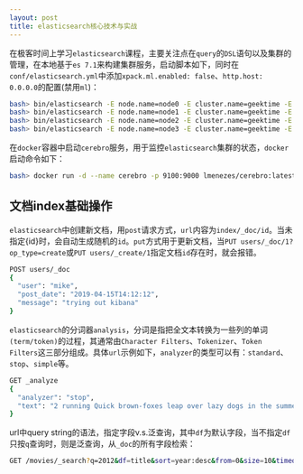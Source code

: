 ```yaml
---
layout: post
title: elasticsearch核心技术与实战
---
```

在极客时间上学习`elasticsearch`课程，主要关注点在`query`的`DSL`语句以及集群的管理，在本地基于`es 7.1`来构建集群服务，启动脚本如下，同时在`conf/elasticsearch.yml`中添加`xpack.ml.enabled: false`、`http.host: 0.0.0.0`的配置(禁用`ml`)：
```bash
bash> bin/elasticsearch -E node.name=node0 -E cluster.name=geektime -E path.data=node0_data -d
bash> bin/elasticsearch -E node.name=node1 -E cluster.name=geektime -E path.data=node1_data -d
bash> bin/elasticsearch -E node.name=node2 -E cluster.name=geektime -E path.data=node2_data -d
bash> bin/elasticsearch -E node.name=node3 -E cluster.name=geektime -E path.data=node3_data -d
```
在`docker`容器中启动`cerebro`服务，用于监控`elasticsearch`集群的状态，`docker`启动命令如下：
```bash
bash> docker run -d --name cerebro -p 9100:9000 lmenezes/cerebro:latest
```
## 文档index基础操作
`elasticsearch`中创建新文档，用`post`请求方式，`url`内容为`index/_doc/id`。当未指定{id}时，会自动生成随机的`id`。`put`方式用于更新文档，当`PUT users/_doc/1?op_type=create`或`PUT users/_create/1`指定文档`id`存在时，就会报错。
```bash
POST users/_doc
{
  "user": "mike",
  "post_date": "2019-04-15T14:12:12",
  "message": "trying out kibana"
}
```
`elasticsearch`的分词器`analysis`，分词是指把全文本转换为一些列的单词`(term/token)`的过程，其通常由`Character Filters`、`Tokenizer`、`Token Filters`这三部分组成。具体`url`示例如下，`analyzer`的类型可以有：`standard`、`stop`、`simple`等。
```bash
GET _analyze
{
  "analyzer": "stop",
  "text": "2 running Quick brown-foxes leap over lazy dogs in the summer evening."
}
```
url中query string的语法，指定字段v.s.泛查询，其中`df`为默认字段，当不指定`df`只按`q`查询时，则是泛查询，从`_doc`的所有字段检索：
```bash
GET /movies/_search?q=2012&df=title&sort=year:desc&from=0&size=10&timeout=1s
```
